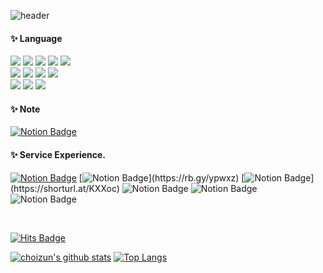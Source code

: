 <div align="left"> 

![header](https://capsule-render.vercel.app/api?type=waving&height=200&color=f1f1f1&text=Well%20Begun%20is%20Half%20Done.&fontSize=30&fontAlignY=30)

#### ✨ Language
<img src="https://img.shields.io/badge/KOTLIN-7F52FF?style=for-the-badge&logo=Kotlin&logoColor=white">
<img src="https://img.shields.io/badge/Jetpack-Compose-blue?style=for-the-badge&logo=Kotlin&logoColor=white">
<img src="https://img.shields.io/badge/JAVA-007396?style=for-the-badge&logo=Java&logoColor=white">
<img src="https://img.shields.io/badge/SWIFT-F05138?style=for-the-badge&logo=Swift&logoColor=white">
<img src="https://img.shields.io/badge/SwiftUI-524520?style=for-the-badge&logo=Swift&logoColor=white">
<br>
<img src="https://img.shields.io/badge/Javascript-F7DF1E?style=for-the-badge&logo=Javascript&logoColor=white">
<img src="https://img.shields.io/badge/HTML5-E34F26?style=for-the-badge&logo=HTML5&logoColor=white">
<img src="https://img.shields.io/badge/CSS3-1572B6?style=for-the-badge&logo=Css3&logoColor=white">
<img src="https://img.shields.io/badge/React-61DAFB?style=for-the-badge&logo=React&logoColor=white">
<br>
<img src="https://img.shields.io/badge/Node.js-339933?style=for-the-badge&logo=Node.js&logoColor=white">
<img src="https://img.shields.io/badge/MySQL-4479A1?style=for-the-badge&logo=MySQL&logoColor=white">
<img src="https://img.shields.io/badge/aws-F80000?style=for-the-badge&logo=Amazon aws&logoColor=white">
<br/>

#### ✨ Note
[![Notion Badge](https://img.shields.io/badge/-Notion-92a8d1?logo=notion&logoColor=white&link=https://rb.gy/bqquc)](https://rb.gy/bqquc)

#### ✨ Service Experience.
[![Notion Badge](https://img.shields.io/badge/TimeMate-FD415E?logo=googleplay&logoColor=white&link=https://shorturl.at/NaYvt)](https://shorturl.at/NaYvt)
[![Notion Badge](https://img.shields.io/badge/에구머니(1.57천)-0D96F6?logo=googleplay&logoColor=white&link=https://rb.gy/ypwxz)](https://rb.gy/ypwxz)
[![Notion Badge](https://img.shields.io/badge/GodChoic(3.24천)-ECD53F?logo=googleplay&logoColor=white&link=https://shorturl.at/KXXoc)](https://shorturl.at/KXXoc)
![Notion Badge](https://img.shields.io/badge/GodChoic-ECD53F?logo=appstore&logoColor=white)
![Notion Badge](https://img.shields.io/badge/FindLaw(6.66천)-83B81A?logo=googleplay&logoColor=white)
![Notion Badge](https://img.shields.io/badge/FindLaw-83B81A?logo=appstore&logoColor=white)

<br/>

[![Hits Badge](https://hits.seeyoufarm.com/api/count/incr/badge.svg?url=https%3A%2F%2Fgithub.com%2Fruna2012&count_bg=%23F7CAC9&title_bg=%2392A8D1&icon=swift.svg&icon_color=%23F7CAC9&title=hits&edge_flat=false)](https://hits.seeyoufarm.com)

[![choizun's github stats](https://github-readme-stats.vercel.app/api?username=runa2012&count_private=true&custom_title=Choizun's&nbsp;github&nbsp;👀&theme=dracula)](https://github.com/anuraghazra/github-readme-stats)
[![Top Langs](https://github-readme-stats.vercel.app/api/top-langs/?username=runa2012&layout=compact&custom_title=My&nbsp;Language&nbsp;⌨️&theme=dracula)](https://github.com/anuraghazra/github-readme-stats)
